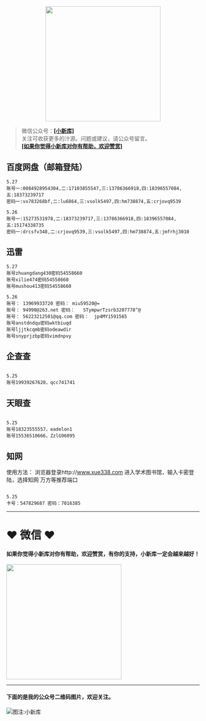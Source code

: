 <div align="center">
<a href="https://xiaoxinku.ys168.com">
<img width="300" src="https://s1.ax1x.com/2020/05/26/tiwdl8.gif"/>
</a>
</div>


>微信公众号：**<a href="#jump_1">[小新库]</a>**  
关注可收获更多的汁源。问题或建议，请公众号留言。  
**<a href="#jump_1">[如果你觉得小新库对你有帮助，欢迎赞赏]</a>**


## 百度网盘（邮箱登陆）

```
5.27
账号一:0084928954304,二:17103855547,三:13786366918,四:18396557084,五:18373239717
密码一:vx783268bf,二:lu6864,三:vsolk5497,四:hm738874,五:crjovq9539

5.26
账号一:15273531978,二:18373239717,三:13786366918,四:18396557084,五:15174338735
密码一:drcsfv348,二:crjovq9539,三:vsolk5497,四:hm738874,五:jmfrhj3010

```

## 迅雷

```
5.27
账号zhuangdang430密码54558660
账号xilie474密码54558660
账号mushou413密码54558660

5.26
账号：	13969933720 密码：	miu59520@=
账号：	94990@263.net 密码：	STympwrTzsrb3207778^@
账号：	56223212501@qq.com 密码：	jp4MY1591565
账号anstdndqu密码wktbiuqd
账号ljjtkcqmb密码odeawdir
账号snyprjzbp密码vimdnpvy

```

## 企查查

```

5.25
账号19939267620，qcc741741

```

## 天眼查

```

5.25
账号18323555557，eadelon1
账号15536510666，ZzlG96095

```

## 知网
使用方法：
浏览器登录http://www.xue338.com
进入学术图书馆，输入卡密登陆，选择知网 万方等推荐端口

```

5.25
卡号：547829687 密码：7016385

```

***

# ❤ 微信 ❤ 

#### 如果你觉得小新库对你有帮助，欢迎赞赏，有你的支持，小新库一定会越来越好！
<div>
<a href="https://s1.ax1x.com/2020/05/26/tiVwse.png">
<img width="300" src="https://camo.githubusercontent.com/be06971baed9105260e0ed5c03746108c30b527f/68747470733a2f2f63646e2e6275796d6561636f666665652e636f6d2f627574746f6e732f64656661756c742d6f72616e67652e706e67"/>
</a>
</div>

<a id="jump_1"></a> 
***
#### 下面的是我的公众号二维码图片，欢迎关注。  
![图注:小新库](https://s1.ax1x.com/2020/05/15/Ysg6dH.jpg) 


